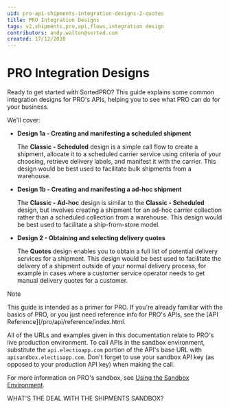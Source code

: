 ```yaml
---
uid: pro-api-shipments-integration-designs-2-quotes
title: PRO Integration Designs
tags: v2,shipments,pro,api,flows,integration design
contributors: andy.walton@sorted.com
created: 17/12/2020
---
```

# PRO Integration Designs

Ready to get started with SortedPRO? This guide explains some common integration designs for PRO's APIs, helping you to see what PRO can do for your business.

We'll cover:

* **Design 1a - Creating and manifesting a scheduled shipment**

   The **Classic - Scheduled** design is a simple call flow to create a shipment, allocate it to a scheduled carrier service using criteria of your choosing, retrieve delivery labels, and manifest it with the carrier. This design would be best used to facilitate bulk shipments from a warehouse.

* **Design 1b - Creating and manifesting a ad-hoc shipment**

   The **Classic - Ad-hoc** design is similar to the **Classic - Scheduled** design, but involves creating a shipment for an ad-hoc carrier collection rather than a scheduled collection from a warehouse. This design would be best used to facilitate a ship-from-store model.     

* **Design 2 - Obtaining and selecting delivery quotes**

   The **Quotes** design enables you to obtain a full list of potential delivery services for a shipment. This design would be best used to facilitate the delivery of a shipment outside of your normal delivery process, for example in cases where a customer service operator needs to get manual delivery quotes for a customer.

> [!NOTE]
> This guide is intended as a primer for PRO. If you're already familiar with the basics of PRO, or you just need reference info for PRO's APIs, see the [API Reference](/pro/api/reference/index.html.
>
> All of the URLs and examples given in this documentation relate to PRO's live production environment. To call APIs in the sandbox environment, substitute the `api.electioapp.com` portion of the API's base URL with `apisandbox.electioapp.com`. Don't forget to use your sandbox API key (as opposed to your production API key) when making the call.
>
> For more information on PRO's sandbox, see [Using the Sandbox Environment](/pro/api/help/introduction.html#using-the-sandbox-environment).

<span class="highlight">WHAT'S THE DEAL WITH THE SHIPMENTS SANDBOX?</span>
